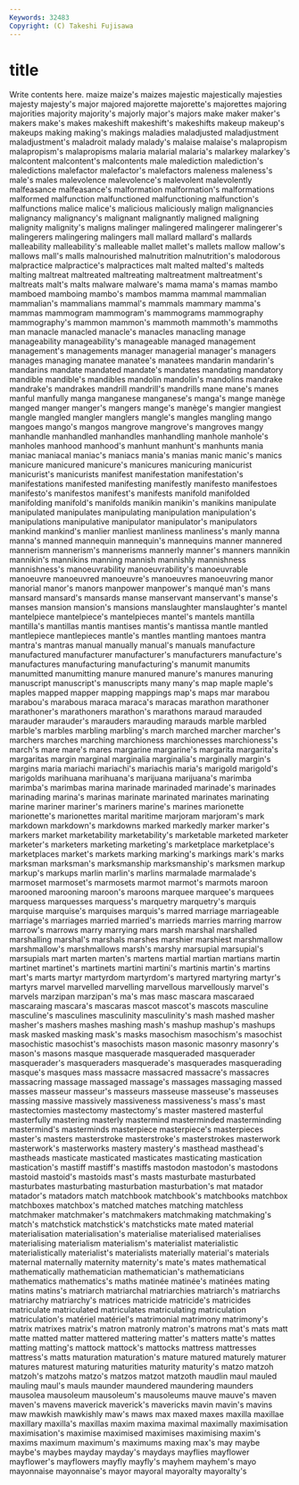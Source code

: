 ```yaml
---
Keywords: 32483 
Copyright: (C) Takeshi Fujisawa
---
```


# title

Write contents here.
maize maize's maizes majestic majestically majesties majesty
majesty's major majored majorette majorette's majorettes majoring majorities majority majority's
majorly major's majors make maker maker's makers make's makes makeshift
makeshift's makeshifts makeup makeup's makeups making making's makings maladies maladjusted
maladjustment maladjustment's maladroit malady malady's malaise malaise's malapropism malapropism's malapropisms
malaria malarial malaria's malarkey malarkey's malcontent malcontent's malcontents male malediction
malediction's maledictions malefactor malefactor's malefactors maleness maleness's male's males malevolence
malevolence's malevolent malevolently malfeasance malfeasance's malformation malformation's malformations malformed malfunction
malfunctioned malfunctioning malfunction's malfunctions malice malice's malicious maliciously malign malignancies
malignancy malignancy's malignant malignantly maligned maligning malignity malignity's maligns malinger
malingered malingerer malingerer's malingerers malingering malingers mall mallard mallard's mallards
malleability malleability's malleable mallet mallet's mallets mallow mallow's mallows mall's
malls malnourished malnutrition malnutrition's malodorous malpractice malpractice's malpractices malt malted
malted's malteds malting maltreat maltreated maltreating maltreatment maltreatment's maltreats malt's
malts malware malware's mama mama's mamas mambo mamboed mamboing mambo's
mambos mamma mammal mammalian mammalian's mammalians mammal's mammals mammary mamma's
mammas mammogram mammogram's mammograms mammography mammography's mammon mammon's mammoth mammoth's
mammoths man manacle manacled manacle's manacles manacling manage manageability manageability's
manageable managed management management's managements manager managerial manager's managers manages
managing manatee manatee's manatees mandarin mandarin's mandarins mandate mandated mandate's
mandates mandating mandatory mandible mandible's mandibles mandolin mandolin's mandolins mandrake
mandrake's mandrakes mandrill mandrill's mandrills mane mane's manes manful manfully
manga manganese manganese's manga's mange manège manged manger manger's mangers
mange's manège's mangier mangiest mangle mangled mangler manglers mangle's mangles
mangling mango mangoes mango's mangos mangrove mangrove's mangroves mangy manhandle
manhandled manhandles manhandling manhole manhole's manholes manhood manhood's manhunt manhunt's
manhunts mania maniac maniacal maniac's maniacs mania's manias manic manic's
manics manicure manicured manicure's manicures manicuring manicurist manicurist's manicurists manifest
manifestation manifestation's manifestations manifested manifesting manifestly manifesto manifestoes manifesto's manifestos
manifest's manifests manifold manifolded manifolding manifold's manifolds manikin manikin's manikins
manipulate manipulated manipulates manipulating manipulation manipulation's manipulations manipulative manipulator manipulator's
manipulators mankind mankind's manlier manliest manliness manliness's manly manna manna's
manned mannequin mannequin's mannequins manner mannered mannerism mannerism's mannerisms mannerly
manner's manners mannikin mannikin's mannikins manning mannish mannishly mannishness mannishness's
manoeuvrability manoeuvrability's manoeuvrable manoeuvre manoeuvred manoeuvre's manoeuvres manoeuvring manor manorial
manor's manors manpower manpower's manqué man's mans mansard mansard's mansards
manse manservant manservant's manse's manses mansion mansion's mansions manslaughter manslaughter's
mantel mantelpiece mantelpiece's mantelpieces mantel's mantels mantilla mantilla's mantillas mantis
mantises mantis's mantissa mantle mantled mantlepiece mantlepieces mantle's mantles mantling
mantoes mantra mantra's mantras manual manually manual's manuals manufacture manufactured
manufacturer manufacturer's manufacturers manufacture's manufactures manufacturing manufacturing's manumit manumits manumitted
manumitting manure manured manure's manures manuring manuscript manuscript's manuscripts many
many's map maple maple's maples mapped mapper mapping mappings map's
maps mar marabou marabou's marabous maraca maraca's maracas marathon marathoner
marathoner's marathoners marathon's marathons maraud marauded marauder marauder's marauders marauding
marauds marble marbled marble's marbles marbling marbling's march marched marcher
marcher's marchers marches marching marchioness marchionesses marchioness's march's mare mare's
mares margarine margarine's margarita margarita's margaritas margin marginal marginalia marginalia's
marginally margin's margins maria mariachi mariachi's mariachis maria's marigold marigold's
marigolds marihuana marihuana's marijuana marijuana's marimba marimba's marimbas marina marinade
marinaded marinade's marinades marinading marina's marinas marinate marinated marinates marinating
marine mariner mariner's mariners marine's marines marionette marionette's marionettes marital
maritime marjoram marjoram's mark markdown markdown's markdowns marked markedly marker
marker's markers market marketability marketability's marketable marketed marketer marketer's marketers
marketing marketing's marketplace marketplace's marketplaces market's markets marking marking's markings
mark's marks marksman marksman's marksmanship marksmanship's marksmen markup markup's markups
marlin marlin's marlins marmalade marmalade's marmoset marmoset's marmosets marmot marmot's
marmots maroon marooned marooning maroon's maroons marquee marquee's marquees marquess
marquesses marquess's marquetry marquetry's marquis marquise marquise's marquises marquis's marred
marriage marriageable marriage's marriages married married's marrieds marries marring marrow
marrow's marrows marry marrying mars marsh marshal marshalled marshalling marshal's
marshals marshes marshier marshiest marshmallow marshmallow's marshmallows marsh's marshy marsupial
marsupial's marsupials mart marten marten's martens martial martian martians martin
martinet martinet's martinets martini martini's martinis martin's martins mart's marts
martyr martyrdom martyrdom's martyred martyring martyr's martyrs marvel marvelled marvelling
marvellous marvellously marvel's marvels marzipan marzipan's ma's mas masc mascara
mascaraed mascaraing mascara's mascaras mascot mascot's mascots masculine masculine's masculines
masculinity masculinity's mash mashed masher masher's mashers mashes mashing mash's
mashup mashup's mashups mask masked masking mask's masks masochism masochism's
masochist masochistic masochist's masochists mason masonic masonry masonry's mason's masons
masque masquerade masqueraded masquerader masquerader's masqueraders masquerade's masquerades masquerading masque's
masques mass massacre massacred massacre's massacres massacring massage massaged massage's
massages massaging massed masses masseur masseur's masseurs masseuse masseuse's masseuses
massing massive massively massiveness massiveness's mass's mast mastectomies mastectomy mastectomy's
master mastered masterful masterfully mastering masterly mastermind masterminded masterminding mastermind's
masterminds masterpiece masterpiece's masterpieces master's masters masterstroke masterstroke's masterstrokes masterwork
masterwork's masterworks mastery mastery's masthead masthead's mastheads masticate masticated masticates
masticating mastication mastication's mastiff mastiff's mastiffs mastodon mastodon's mastodons mastoid
mastoid's mastoids mast's masts masturbate masturbated masturbates masturbating masturbation masturbation's
mat matador matador's matadors match matchbook matchbook's matchbooks matchbox matchboxes
matchbox's matched matches matching matchless matchmaker matchmaker's matchmakers matchmaking matchmaking's
match's matchstick matchstick's matchsticks mate mated material materialisation materialisation's materialise
materialised materialises materialising materialism materialism's materialist materialistic materialistically materialist's materialists
materially material's materials maternal maternally maternity maternity's mate's mates mathematical
mathematically mathematician mathematician's mathematicians mathematics mathematics's maths matinée matinée's matinées
mating matins matins's matriarch matriarchal matriarchies matriarch's matriarchs matriarchy matriarchy's
matrices matricide matricide's matricides matriculate matriculated matriculates matriculating matriculation matriculation's
matériel matériel's matrimonial matrimony matrimony's matrix matrixes matrix's matron matronly
matron's matrons mat's mats matt matte matted matter mattered mattering
matter's matters matte's mattes matting matting's mattock mattock's mattocks mattress
mattresses mattress's matts maturation maturation's mature matured maturely maturer matures
maturest maturing maturities maturity maturity's matzo matzoh matzoh's matzohs matzo's
matzos matzot matzoth maudlin maul mauled mauling maul's mauls maunder
maundered maundering maunders mausolea mausoleum mausoleum's mausoleums mauve mauve's maven
maven's mavens maverick maverick's mavericks mavin mavin's mavins maw mawkish
mawkishly maw's maws max maxed maxes maxilla maxillae maxillary maxilla's
maxillas maxim maxima maximal maximally maximisation maximisation's maximise maximised maximises
maximising maxim's maxims maximum maximum's maximums maxing max's may maybe
maybe's maybes mayday mayday's maydays mayflies mayflower mayflower's mayflowers mayfly
mayfly's mayhem mayhem's mayo mayonnaise mayonnaise's mayor mayoral mayoralty mayoralty's
